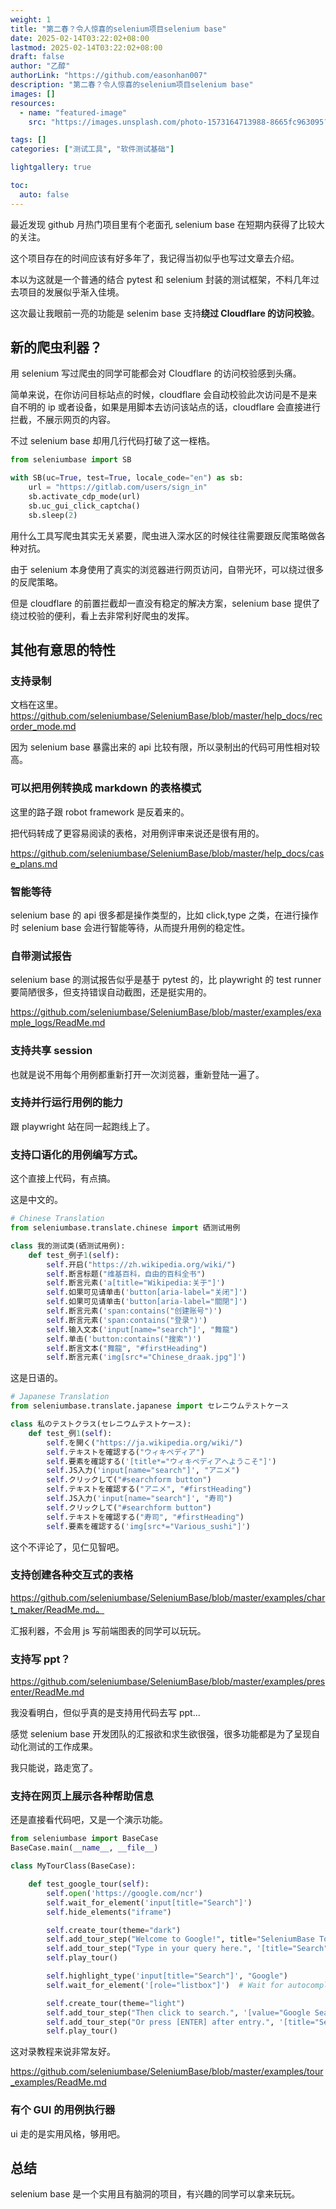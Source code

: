 ```yaml
---
weight: 1
title: "第二春？令人惊喜的selenium项目selenium base"
date: 2025-02-14T03:22:02+08:00
lastmod: 2025-02-14T03:22:02+08:00
draft: false
author: "乙醇"
authorLink: "https://github.com/easonhan007"
description: "第二春？令人惊喜的selenium项目selenium base"
images: []
resources:
  - name: "featured-image"
    src: "https://images.unsplash.com/photo-1573164713988-8665fc963095?w=300"

tags: []
categories: ["测试工具", "软件测试基础"]

lightgallery: true

toc:
  auto: false
---
```


最近发现 github 月热门项目里有个老面孔 selenium base 在短期内获得了比较大的关注。

这个项目存在的时间应该有好多年了，我记得当初似乎也写过文章去介绍。

本以为这就是一个普通的结合 pytest 和 selenium 封装的测试框架，不料几年过去项目的发展似乎渐入佳境。

这次最让我眼前一亮的功能是 selenim base 支持**绕过 Cloudflare 的访问校验**。

## 新的爬虫利器？

用 selenium 写过爬虫的同学可能都会对 Cloudflare 的访问校验感到头痛。

简单来说，在你访问目标站点的时候，cloudflare 会自动校验此次访问是不是来自不明的 ip 或者设备，如果是用脚本去访问该站点的话，cloudflare 会直接进行拦截，不展示网页的内容。

不过 selenium base 却用几行代码打破了这一桎梏。

```python
from seleniumbase import SB

with SB(uc=True, test=True, locale_code="en") as sb:
    url = "https://gitlab.com/users/sign_in"
    sb.activate_cdp_mode(url)
    sb.uc_gui_click_captcha()
    sb.sleep(2)
```

用什么工具写爬虫其实无关紧要，爬虫进入深水区的时候往往需要跟反爬策略做各种对抗。

由于 selenium 本身使用了真实的浏览器进行网页访问，自带光环，可以绕过很多的反爬策略。

但是 cloudflare 的前置拦截却一直没有稳定的解决方案，selenium base 提供了绕过校验的便利，看上去非常利好爬虫的发挥。

## 其他有意思的特性

### 支持录制

文档在这里。https://github.com/seleniumbase/SeleniumBase/blob/master/help_docs/recorder_mode.md

因为 selenium base 暴露出来的 api 比较有限，所以录制出的代码可用性相对较高。

### 可以把用例转换成 markdown 的表格模式

这里的路子跟 robot framework 是反着来的。

把代码转成了更容易阅读的表格，对用例评审来说还是很有用的。

https://github.com/seleniumbase/SeleniumBase/blob/master/help_docs/case_plans.md

### 智能等待

selenium base 的 api 很多都是操作类型的，比如 click,type 之类，在进行操作时 selenium base 会进行智能等待，从而提升用例的稳定性。

### 自带测试报告

selenium base 的测试报告似乎是基于 pytest 的，比 playwright 的 test runner 要简陋很多，但支持错误自动截图，还是挺实用的。

https://github.com/seleniumbase/SeleniumBase/blob/master/examples/example_logs/ReadMe.md

### 支持共享 session

也就是说不用每个用例都重新打开一次浏览器，重新登陆一遍了。

### 支持并行运行用例的能力

跟 playwright 站在同一起跑线上了。

### 支持口语化的用例编写方式。

这个直接上代码，有点搞。

这是中文的。

```python
# Chinese Translation
from seleniumbase.translate.chinese import 硒测试用例

class 我的测试类(硒测试用例):
    def test_例子1(self):
        self.开启("https://zh.wikipedia.org/wiki/")
        self.断言标题("维基百科，自由的百科全书")
        self.断言元素('a[title="Wikipedia:关于"]')
        self.如果可见请单击('button[aria-label="关闭"]')
        self.如果可见请单击('button[aria-label="關閉"]')
        self.断言元素('span:contains("创建账号")')
        self.断言元素('span:contains("登录")')
        self.输入文本('input[name="search"]', "舞龍")
        self.单击('button:contains("搜索")')
        self.断言文本("舞龍", "#firstHeading")
        self.断言元素('img[src*="Chinese_draak.jpg"]')
```

这是日语的。

```python
# Japanese Translation
from seleniumbase.translate.japanese import セレニウムテストケース

class 私のテストクラス(セレニウムテストケース):
    def test_例1(self):
        self.を開く("https://ja.wikipedia.org/wiki/")
        self.テキストを確認する("ウィキペディア")
        self.要素を確認する('[title*="ウィキペディアへようこそ"]')
        self.JS入力('input[name="search"]', "アニメ")
        self.クリックして("#searchform button")
        self.テキストを確認する("アニメ", "#firstHeading")
        self.JS入力('input[name="search"]', "寿司")
        self.クリックして("#searchform button")
        self.テキストを確認する("寿司", "#firstHeading")
        self.要素を確認する('img[src*="Various_sushi"]')
```

这个不评论了，见仁见智吧。

### 支持创建各种交互式的表格

https://github.com/seleniumbase/SeleniumBase/blob/master/examples/chart_maker/ReadMe.md。

汇报利器，不会用 js 写前端图表的同学可以玩玩。

### 支持写 ppt？

https://github.com/seleniumbase/SeleniumBase/blob/master/examples/presenter/ReadMe.md

我没看明白，但似乎真的是支持用代码去写 ppt...

感觉 selenium base 开发团队的汇报欲和求生欲很强，很多功能都是为了呈现自动化测试的工作成果。

我只能说，路走宽了。

### 支持在网页上展示各种帮助信息

还是直接看代码吧，又是一个演示功能。

```python
from seleniumbase import BaseCase
BaseCase.main(__name__, __file__)

class MyTourClass(BaseCase):

    def test_google_tour(self):
        self.open('https://google.com/ncr')
        self.wait_for_element('input[title="Search"]')
        self.hide_elements("iframe")

        self.create_tour(theme="dark")
        self.add_tour_step("Welcome to Google!", title="SeleniumBase Tours")
        self.add_tour_step("Type in your query here.", '[title="Search"]')
        self.play_tour()

        self.highlight_type('input[title="Search"]', "Google")
        self.wait_for_element('[role="listbox"]')  # Wait for autocomplete

        self.create_tour(theme="light")
        self.add_tour_step("Then click to search.", '[value="Google Search"]')
        self.add_tour_step("Or press [ENTER] after entry.", '[title="Search"]')
        self.play_tour()
```

这对录教程来说非常友好。

https://github.com/seleniumbase/SeleniumBase/blob/master/examples/tour_examples/ReadMe.md

### 有个 GUI 的用例执行器

ui 走的是实用风格，够用吧。

## 总结

selenium base 是一个实用且有脑洞的项目，有兴趣的同学可以拿来玩玩。
